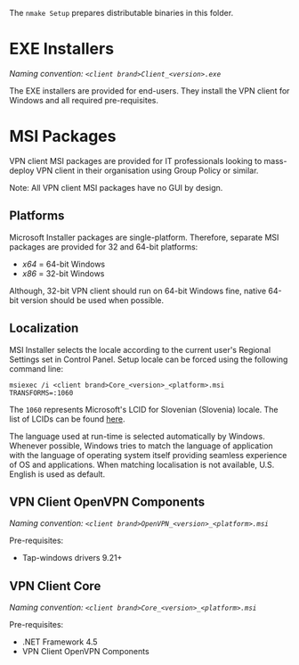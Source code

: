 The `nmake Setup` prepares distributable binaries in this folder.


# EXE Installers

*Naming convention: `<client brand>Client_<version>.exe`*

The EXE installers are provided for end-users. They install the VPN client for Windows and all required pre-requisites.


# MSI Packages

VPN client MSI packages are provided for IT professionals looking to mass-deploy VPN client in their organisation using Group Policy or similar.

Note: All VPN client MSI packages have no GUI by design.


## Platforms

Microsoft Installer packages are single-platform. Therefore, separate MSI packages are provided for 32 and 64-bit platforms:

- _x64_ = 64-bit Windows
- _x86_ = 32-bit Windows

Although, 32-bit VPN client should run on 64-bit Windows fine, native 64-bit version should be used when possible.


## Localization

MSI Installer selects the locale according to the current user's Regional Settings set in Control Panel. Setup locale can be forced using the following command line:

```
msiexec /i <client brand>Core_<version>_<platform>.msi TRANSFORMS=:1060
```

The `1060` represents Microsoft's LCID for Slovenian (Slovenia) locale. The list of LCIDs can be found [here](https://msdn.microsoft.com/en-us/library/cc767443.aspx).

The language used at run-time is selected automatically by Windows. Whenever possible, Windows tries to match the language of application with the language of operating system itself providing seamless experience of OS and applications. When matching localisation is not available, U.S. English is used as default.


## VPN Client OpenVPN Components

*Naming convention: `<client brand>OpenVPN_<version>_<platform>.msi`*

Pre-requisites:
- Tap-windows drivers 9.21+


## VPN Client Core

*Naming convention: `<client brand>Core_<version>_<platform>.msi`*

Pre-requisites:
- .NET Framework 4.5
- VPN Client OpenVPN Components
